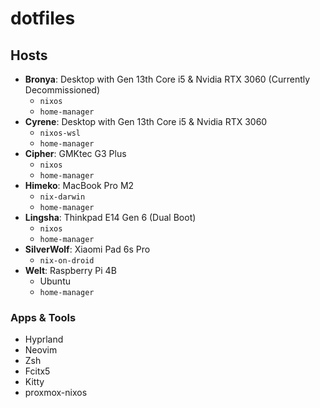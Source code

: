 # dotfiles

## Hosts

- **Bronya**: Desktop with Gen 13th Core i5 & Nvidia RTX 3060 (Currently Decommissioned)
    - `nixos`
    - `home-manager`
- **Cyrene**: Desktop with Gen 13th Core i5 & Nvidia RTX 3060
    - `nixos-wsl`
    - `home-manager`
- **Cipher**: GMKtec G3 Plus
    - `nixos`
    - `home-manager`
- **Himeko**: MacBook Pro M2
    - `nix-darwin`
    - `home-manager`
- **Lingsha**: Thinkpad E14 Gen 6 (Dual Boot)
    - `nixos`
    - `home-manager`
- **SilverWolf**: Xiaomi Pad 6s Pro
    - `nix-on-droid`
- **Welt**: Raspberry Pi 4B
    - Ubuntu
    - `home-manager`

### Apps & Tools

- Hyprland
- Neovim
- Zsh
- Fcitx5
- Kitty
- proxmox-nixos

